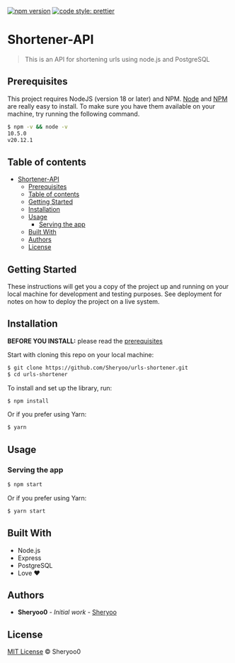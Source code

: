 [![npm version](https://d25lcipzij17d.cloudfront.net/badge.svg?id=js&r=r&ts=1683906897&type=6e&v=20.12.1&x2=0)](https://badge.fury.io/js/angular2-expandable-list)
[![code style: prettier](https://img.shields.io/badge/code_style-prettier-ff69b4.svg?style=flat-square)](https://github.com/prettier/prettier)

# Shortener-API

> This is an API for shortening urls using node.js and PostgreSQL

## Prerequisites

This project requires NodeJS (version 18 or later) and NPM.
[Node](http://nodejs.org/) and [NPM](https://npmjs.org/) are really easy to install.
To make sure you have them available on your machine,
try running the following command.

```sh
$ npm -v && node -v
10.5.0
v20.12.1
```

## Table of contents

- [Shortener-API](#shortener-api)
  - [Prerequisites](#prerequisites)
  - [Table of contents](#table-of-contents)
  - [Getting Started](#getting-started)
  - [Installation](#installation)
  - [Usage](#usage)
    - [Serving the app](#serving-the-app)
  - [Built With](#built-with)
  - [Authors](#authors)
  - [License](#license)

## Getting Started

These instructions will get you a copy of the project up and running on your local machine for development and testing purposes. See deployment for notes on how to deploy the project on a live system.

## Installation

**BEFORE YOU INSTALL:** please read the [prerequisites](#prerequisites)

Start with cloning this repo on your local machine:

```sh
$ git clone https://github.com/Sheryoo/urls-shortener.git
$ cd urls-shortener
```

To install and set up the library, run:

```sh
$ npm install
```

Or if you prefer using Yarn:

```sh
$ yarn
```

## Usage

### Serving the app

```sh
$ npm start
```

Or if you prefer using Yarn:

```sh
$ yarn start
```

## Built With

- Node.js
- Express
- PostgreSQL
- Love ❤️

## Authors

- **Sheryoo0** - _Initial work_ - [Sheryoo](https://github.com/Sheryoo)

## License

[MIT License](./LICENCE) © Sheryoo0
